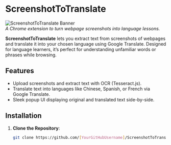 # ScreenshotToTranslate

![ScreenshotToTranslate Banner](https://via.placeholder.com/800x200.png?text=ScreenshotToTranslate)  
_A Chrome extension to turn webpage screenshots into language lessons._

**ScreenshotToTranslate** lets you extract text from screenshots of webpages and translate it into your chosen language using Google Translate. Designed for language learners, it’s perfect for understanding unfamiliar words or phrases while browsing.

## Features

- Upload screenshots and extract text with OCR (Tesseract.js).
- Translate text into languages like Chinese, Spanish, or French via Google Translate.
- Sleek popup UI displaying original and translated text side-by-side.

## Installation

1. **Clone the Repository**:
   ```bash
   git clone https://github.com/[YourGitHubUsername]/ScreenshotToTranslate.git
   ```
